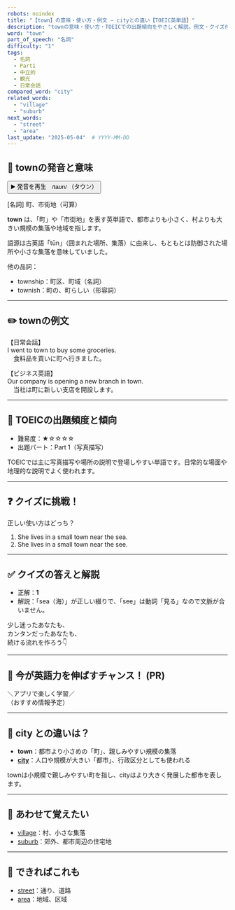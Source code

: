 ```yaml
---
robots: noindex
title: "【town】の意味・使い方・例文 ― cityとの違い【TOEIC英単語】"
description: "townの意味・使い方・TOEICでの出題傾向をやさしく解説。例文・クイズ付きでcityとの違いもわかりやすく学べます。"
word: "town"
part_of_speech: "名詞"
difficulty: "1"
tags:
  - 名詞
  - Part1
  - 中立的
  - 観光
  - 日常会話
compared_word: "city"
related_words:
  - "village"
  - "suburb"
next_words:
  - "street"
  - "area"
last_update: "2025-05-04"  # YYYY-MM-DD
---
```


## 🔰 townの発音と意味

<button class="play-audio" onclick="playTTS('town')">
  <span class="play-audio-main">
    ▶️ 発音を再生　/taʊn/
  </span>
  <span class="play-audio-sub">
    （タウン）
  </span>
</button>

[名詞] 町、市街地（可算）

**town** は、「町」や「市街地」を表す英単語で、都市よりも小さく、村よりも大きい規模の集落や地域を指します。

語源は古英語「tūn」（囲まれた場所、集落）に由来し、もともとは防御された場所や小さな集落を意味していました。

他の品詞：  
- township：町区、町域（名詞）
- townish：町の、町らしい（形容詞）

---

## ✏️ townの例文

【日常会話】  
I went to town to buy some groceries.  
　食料品を買いに町へ行きました。

【ビジネス英語】  
Our company is opening a new branch in town.  
　当社は町に新しい支店を開設します。

---

## 🎯 TOEICの出題頻度と傾向

- 難易度：★☆☆☆☆
- 出題パート：Part 1（写真描写）

TOEICでは主に写真描写や場所の説明で登場しやすい単語です。日常的な場面や地理的な説明でよく使われます。

---

## ❓ クイズに挑戦！

正しい使い方はどっち？

1. She lives in a small town near the sea.  
2. She lives in a small town near the see.

---

## ✅ クイズの答えと解説

- 正解：**1**
- 解説：「sea（海）」が正しい綴りで、「see」は動詞「見る」なので文脈が合いません。

少し迷ったあなたも、  
カンタンだったあなたも、  
続ける流れを作ろう👇️

---

## 🚀 今が英語力を伸ばすチャンス！ (PR)

<div class="info-center">
＼アプリで楽しく学習／<br>  
（おすすめ情報予定）
</div>

---

## 🤔  city との違いは？

- **town**：都市より小さめの「町」、親しみやすい規模の集落
- **[city](/word/city/)**：人口や規模が大きい「都市」、行政区分としても使われる

townは小規模で親しみやすい町を指し、cityはより大きく発展した都市を表します。

---

## 🧩 あわせて覚えたい

- [village](/word/village/)：村、小さな集落
- [suburb](/word/suburb/)：郊外、都市周辺の住宅地

---

## 📖 できればこれも

- [street](/word/street/)：通り、道路
- [area](/word/area/)：地域、区域

<!-- cvid: aid26_bid16 -->
